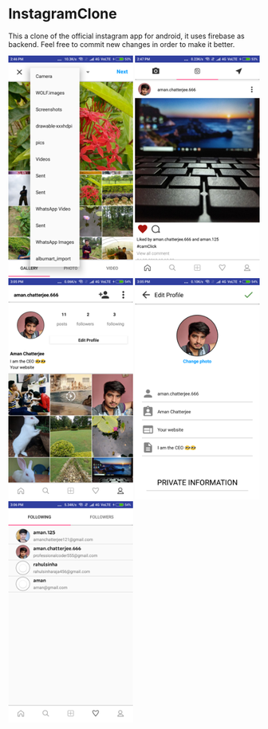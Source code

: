 # InstagramClone
This a clone of the official instagram app for android, it uses firebase as backend.
Feel free to commit new changes in order to make it better.

<img src="Screenshots/Screenshot_2018-08-24-14-46-53-387_com.dannproductions.instaclone.png" width="250">
<img src="Screenshots/Screenshot_2018-08-24-14-47-03-380_com.dannproductions.instaclone.png" width="250">
<img src="Screenshots/Screenshot_2018-08-24-15-05-39-566_com.dannproductions.instaclone.png" width="250">
<img src="Screenshots/Screenshot_2018-08-24-15-05-51-276_com.dannproductions.instaclone.png" width="250">
<img src="Screenshots/Screenshot_2018-08-24-15-06-49-935_com.dannproductions.instaclone.png" width="250">

